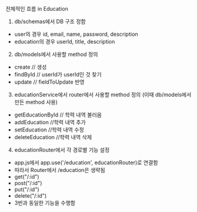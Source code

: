 전체적인 흐름 in Education

1. db/schemas에서 DB 구조 정함
  - user의 경우  id, email, name, password, description
  - education의 경우 userId, title, description

2. db/models에서 사용할 method 정의
  - create // 생성
  - findById // userId가 userId인 것 찾기
  - update // fieldToUpdate 반영

3. educationService에서 router에서 사용할 method 정의
  (이때 db/models에서 만든 method 사용)
  - getEducationById // 학력 내역 불러옴
  - addEducation //학력 내역 추가
  - setEducation //학력 내역 수정
  - deleteEducation //학력 내역 삭제

4. educationRouter에서 각 경로별 기능 설정
  - app.js에서 app.use('/education', educationRouter)로 연결함
  - 따라서 Router에서 /education은 생략됨
  - get("/:id")
  - post("/:id")
  - put("/:id")
  - delete("/:id")
  - 3번과 동일한 기능을 수행함
